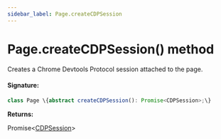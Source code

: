 ```yaml
---
sidebar_label: Page.createCDPSession
---
```


# Page.createCDPSession() method

Creates a Chrome Devtools Protocol session attached to the page.

#### Signature:

```typescript
class Page \{abstract createCDPSession(): Promise<CDPSession>;\}
```

**Returns:**

Promise&lt;[CDPSession](./puppeteer.cdpsession.md)&gt;
